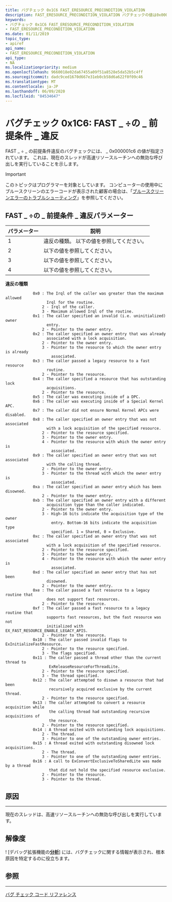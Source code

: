 ```yaml
---
title: バグチェック 0x1C6 FAST_ERESOURCE_PRECONDITION_VIOLATION
description: FAST_ERESOURCE_PRECONDITION_VIOLATION バグチェックの値は0x000001C6 です。 これは、現在のスレッドが高速リソースルーチンへの無効な呼び出しを実行していることを示します。
keywords:
- バグチェック 0x1C6 FAST_ERESOURCE_PRECONDITION_VIOLATION
- FAST_ERESOURCE_PRECONDITION_VIOLATION
ms.date: 01/11/2019
topic_type:
- apiref
api_name:
- FAST_ERESOURCE_PRECONDITION_VIOLATION
api_type:
- NA
ms.localizationpriority: medium
ms.openlocfilehash: 9660018e02da67455a09f51a8528e5da52b5c4ff
ms.sourcegitcommit: dadc9ced1670d667e31eb0cb58d6a622f0f09c46
ms.translationtype: MT
ms.contentlocale: ja-JP
ms.lasthandoff: 06/09/2020
ms.locfileid: "84534647"
---
```

# <a name="bug-check-0x1c6-fast_eresource_precondition_violation"></a>バグチェック 0x1C6: FAST \_ ÷の \_ 前提条件 \_ 違反

FAST \_ ÷ \_ の前提条件違反のバグチェックには、 \_ 0x000001c6 の値が指定されています。 これは、現在のスレッドが高速リソースルーチンへの無効な呼び出しを実行していることを示します。

> [!IMPORTANT]
> このトピックはプログラマーを対象としています。 コンピューターの使用中にブルースクリーンのエラーコードが表示された顧客の場合は、「[ブルースクリーンエラーのトラブルシューティング](https://www.windows.com/stopcode)」を参照してください。

 

## <a name="fast_eresource_precondition_violation-parameters"></a>FAST \_ ÷の \_ 前提条件 \_ 違反パラメーター

|パラメーター|説明|
|-------- |---------- |
|1|違反の種類。 以下の値を参照してください。 |
|2| 以下の値を参照してください。 |
|3| 以下の値を参照してください。 |
|4| 以下の値を参照してください。 |

**違反の種類**

```text
            0x0 : The Irql of the caller was greater than the maximum allowed
                  Irql for the routine.
                2 - Irql of the caller.
                3 - Maximum allowed Irql of the routine.
            0x1 : The caller specified an invalid (i.e. uninitialized) owner
                  entry.
                2 - Pointer to the owner entry.
            0x2 : The caller specified an owner entry that was already
                  associated with a lock acquisition.
                2 - Pointer to the owner entry.
                3 - Pointer to the resource to which the owner entry is already
                    associated.
            0x3 : The caller passed a legacy resource to a fast resource
                  routine.
                2 - Pointer to the resource.
            0x4 : The caller specified a resource that has outstanding lock
                  acquisitions.
                2 - Pointer to the resource.
            0x5 : The caller was executing inside of a DPC.
            0x6 : The caller was executing inside of a Special Kernel APC.
            0x7 : The caller did not ensure Normal Kernel APCs were disabled.
            0x8 : The caller specified an owner entry that was not associated
                  with a lock acquisition of the specified resource.
                2 - Pointer to the resource specified.
                3 - Pointer to the owner entry.
                4 - Pointer to the resource with which the owner entry is
                    associated.
            0x9 : The caller specified an owner entry that was not associated
                  with the calling thread.
                2 - Pointer to the owner entry.
                3 - Pointer to the thread with which the owner entry is
                    associated.
            0xa : The caller specified an owner entry which has been disowned.
                2 - Pointer to the owner entry.
            0xb : The caller specified an owner entry with a different
                  acquisition type than the caller indicated.
                2 - Pointer to the owner entry.
                3 - High-16 bits indicate the acquisition type of the owner
                    entry. Bottom-16 bits indicate the acquisition type
                    specified. 1 = Shared, 0 = Exclusive.
            0xc : The caller specified an owner entry that was not associated
                  with a lock acquisition of the specified resource.
                2 - Pointer to the resource specified.
                3 - Pointer to the owner entry.
                4 - Pointer to the resource with which the owner entry is
                    associated.
            0xd : The caller specified an owner entry that has not been
                  disowned.
                2 - Pointer to the owner entry.
            0xe : The caller passed a fast resource to a legacy routine that
                  does not support fast resources.
                2 - Pointer to the resource.
            0xf : The caller passed a fast resource to a legacy routine that
                  supports fast resources, but the fast resource was not
                  initialized with EX_FAST_RESOURCE_ENABLE_LEGACY_APIS.
                2 - Pointer to the resource.
            0x10 : The caller passed invalid flags to ExInitializeFastResource.
                2 - Pointer to the resource specified.
                3 - The flags specified.
            0x11 : The caller passed a thread other than the current thread to
                   ExReleaseResourceForThreadLite.
                2 - Pointer to the resource specified.
                3 - The thread specified.
            0x12 : The caller attempted to disown a resource that had been
                   recursively acquired exclusive by the current thread.
                2 - Pointer to the resource specified.
            0x13 : The caller attempted to convert a resource acquisition while
                   the calling thread had outstanding recursive acquisitions of
                   the resource.
                2 - Pointer to the resource specified.
            0x14 : A thread exited with outstanding lock acquisitions.
                2 - The thread.
                3 - Pointer to one of the outstanding owner entries.
            0x15 : A thread exited with outstanding disowned lock acquisitions.
                2 - The thread.
                3 - Pointer to one of the outstanding owner entries.
            0x16 : A call to ExConvertExclusiveToSharedLite was made by a thread
                   that did not hold the specified resource exclusive.
                2 - Pointer to the resource.
                3 - Pointer to the thread.
```


## <a name="cause"></a>原因
-----

現在のスレッドは、高速リソースルーチンへの無効な呼び出しを実行しています。

## <a name="resolution"></a>解像度
! [デバッグ拡張機能の[**分析**](-analyze.md)] には、バグチェックに関する情報が表示され、根本原因を特定するのに役立ちます。

## <a name="see-also"></a>参照
----------

[バグ チェック コード リファレンス](bug-check-code-reference2.md)

